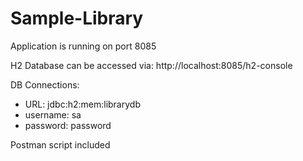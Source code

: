 # Sample-Library

Application is running on port 8085

H2 Database can be accessed via: http://localhost:8085/h2-console


DB Connections:

- URL: jdbc:h2:mem:librarydb
- username: sa
- password: password

Postman script included
